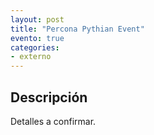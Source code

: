 ```yaml
---
layout: post
title: "Percona Pythian Event" 
evento: true
categories:
- externo
---
```


## Descripción

Detalles a confirmar.